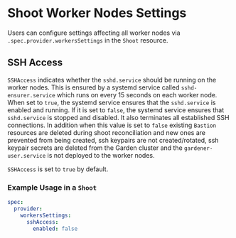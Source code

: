 # Shoot Worker Nodes Settings

Users can configure settings affecting all worker nodes via `.spec.provider.workersSettings` in the `Shoot` resource.

## SSH Access

`SSHAccess` indicates whether the `sshd.service` should be running on the worker nodes. This is ensured by a systemd service called `sshd-ensurer.service` which runs on every 15 seconds on each worker node. When set to `true`, the systemd service ensures that the `sshd.service` is enabled and running. If it is set to `false`, the systemd service ensures that `sshd.service` is stopped and disabled. It also terminates all established SSH connections. In addition when this value is set to `false` existing `Bastion` resources are deleted during shoot reconciliation and new ones are prevented from being created, ssh keypairs are not created/rotated, ssh keypair secrets are deleted from the Garden cluster and the `gardener-user.service` is not deployed to the worker nodes.

`SSHAccess` is set to `true` by default.

### Example Usage in a `Shoot`

```yaml
spec:
  provider:
    workersSettings:
      sshAccess:
        enabled: false
```
